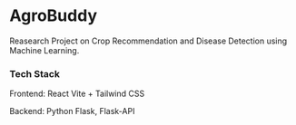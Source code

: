 # AgroBuddy
Reasearch Project on Crop Recommendation and Disease Detection using Machine Learning.

### Tech Stack
Frontend: React Vite + Tailwind CSS

Backend: Python Flask, Flask-API